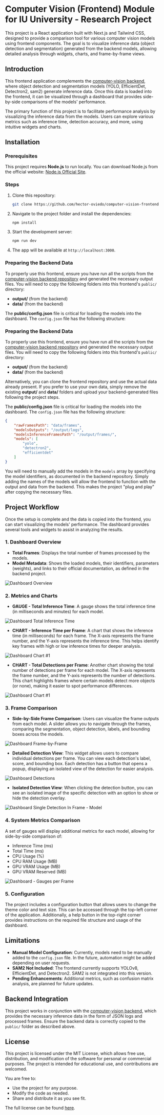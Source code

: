 # Computer Vision (Frontend) Module for IU University - Research Project

This project is a React application built with Next.js and Tailwind CSS, designed to provide a comparison tool for various computer vision models using frontend components. The goal is to visualize inference data (object detection and segmentation) generated from the backend models, allowing detailed analysis through widgets, charts, and frame-by-frame views.

## Introduction

This frontend application complements the [computer-vision backend](https://github.com/hector-oviedo/computer-vision), where object detection and segmentation models (YOLO, EfficientDet, Detectron2, sam2) generate inference data. Once this data is loaded into the frontend, it can be visualized through a dashboard that provides side-by-side comparisons of the models' performance.

The primary function of this project is to facilitate performance analysis by visualizing the inference data from the models. Users can explore various metrics such as inference time, detection accuracy, and more, using intuitive widgets and charts.

## Installation

### Prerequisites

This project requires **Node.js** to run locally. You can download Node.js from the official website: [Node.js Official Site](https://nodejs.org/).

### Steps

1. Clone this repository:
    ```bash
    git clone https://github.com/hector-oviedo/computer-vision-frontend
    ```

2. Navigate to the project folder and install the dependencies:
    ```bash
    npm install
    ```

3. Start the development server:
    ```bash
    npm run dev
    ```

4. The app will be available at `http://localhost:3000`.

### Preparing the Backend Data

To properly use this frontend, ensure you have run all the scripts from the [computer-vision backend repository](https://github.com/hector-oviedo/computer-vision) and generated the necessary output files. You will need to copy the following folders into this frontend's `public/` directory:

- **output/** (from the backend)
- **data/** (from the backend)

The **public/config.json** file is critical for loading the models into the dashboard. The `config.json` file has the following structure:

### Preparing the Backend Data

To properly use this frontend, ensure you have run all the scripts from the [computer-vision backend repository](https://github.com/hector-oviedo/computer-vision) and generated the necessary output files. You will need to copy the following folders into this frontend's `public/` directory:

- **output/** (from the backend)
- **data/** (from the backend)

Alternatively, you can clone the frontend repository and use the actual data already present. If you prefer to use your own data, simply remove the existing **output/** and **data/** folders and upload your backend-generated files following the project steps.

The **public/config.json** file is critical for loading the models into the dashboard. The `config.json` file has the following structure:

```json
{
    "rawFramesPath": "data/frames",
    "modelsOutputs": "/output/logs",
    "modelsInferenceFramesPath": "/output/frames/",
    "models": [
        "yolo",
        "detectron2",
        "efficientdet"
    ]
}
```
You will need to manually add the models in the `models` array by specifying the model identifiers, as documented in the backend repository. Simply adding the names of the models will allow the frontend to function with the output and data from the backend. This makes the project "plug and play" after copying the necessary files.

## Project Workflow

Once the setup is complete and the data is copied into the frontend, you can start visualizing the models' performance. The dashboard provides several tools and widgets to assist in analyzing the results.

### 1. Dashboard Overview

- **Total Frames**: Displays the total number of frames processed by the models.
- **Model Metadata**: Shows the loaded models, their identifiers, parameters (weights), and links to their official documentation, as defined in the backend project.

![Dashboard Overview](./screenshots/screenshot1.png)

### 2. Metrics and Charts

- **GAUGE - Total Inference Time**: A gauge shows the total inference time (in milliseconds and minutes) for each model.

![Dashboard Total Inference Time](./screenshots/screenshot2.png)
  
- **CHART - Inference Time per Frame**: A chart that shows the inference time (in milliseconds) for each frame. The X-axis represents the frame number, and the Y-axis represents the inference time. This helps identify key frames with high or low inference times for deeper analysis.

![Dashboard Chart #1](./screenshots/screenshot3.png)

- **CHART - Total Detections per Frame**: Another chart showing the total number of detections per frame for each model. The X-axis represents the frame number, and the Y-axis represents the number of detections. This chart highlights frames where certain models detect more objects (or none), making it easier to spot performance differences.

![Dashboard Chart #1](./screenshots/screenshot4.png)

### 3. Frame Comparison

- **Side-by-Side Frame Comparison**: Users can visualize the frame outputs from each model. A slider allows you to navigate through the frames, comparing the segmentation, object detection, labels, and bounding boxes across the models.

![Dashboard Frame-by-Frame](./screenshots/screenshot5.png)

- **Detailed Detection View**: This widget allows users to compare individual detections per frame. You can view each detection's label, score, and bounding box. Each detection has a button that opens a popup, displaying an isolated view of the detection for easier analysis.

![Dashboard Detections](./screenshots/screenshot6.png)

- **Isolated Detection View**: When clicking the detection button, you can see an isolated image of the specific detection with an option to show or hide the detection overlay.

![Dashboard Single Detection In Frame - Model](./screenshots/screenshot7.png)

### 4. System Metrics Comparison

A set of gauges will display additional metrics for each model, allowing for side-by-side comparison of:
- Inference Time (ms)
- Total Time (ms)
- CPU Usage (%)
- CPU RAM Usage (MB)
- GPU VRAM Usage (MB)
- GPU VRAM Reserved (MB)

![Dashboard - Gauges per Frame](./screenshots/screenshot8.png)

### 5. Configuration

The project includes a configuration button that allows users to change the theme color and text size. This can be accessed through the top-left corner of the application. Additionally, a help button in the top-right corner provides instructions on the required file structure and usage of the dashboard.

## Limitations

- **Manual Model Configuration**: Currently, models need to be manually added to the `config.json` file. In the future, automation might be added depending on user requests.
- **SAM2 Not Included**: The frontend currently supports YOLOv8, EfficientDet, and Detectron2. SAM2 is not integrated into this version.
- **Pending Enhancements**: Additional metrics, such as confusion matrix analysis, are planned for future updates.

## Backend Integration

This project works in conjunction with the [computer-vision backend](https://github.com/hector-oviedo/computer-vision), which provides the necessary inference data in the form of JSON logs and processed frames. Ensure the backend data is correctly copied to the `public/` folder as described above.

## License

This project is licensed under the MIT License, which allows free use, distribution, and modification of the software for personal or commercial purposes. The project is intended for educational use, and contributions are welcomed.

You are free to:
- Use the project for any purpose.
- Modify the code as needed.
- Share and distribute it as you see fit.

The full license can be found [here](LICENSE).
